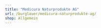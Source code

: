 ```yaml
---
title: "Medicura Naturprodukte AG"
url: /burglauer/medicura-naturprodukte-ag/
shop: Allgemein
---
```

